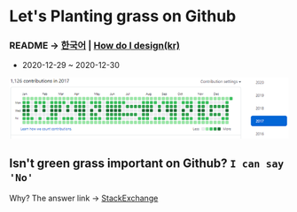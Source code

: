 # Let's Planting grass on Github

### README -> [한국어](./doc/README_kr.md) | [How do I design(kr)](./doc/How_do_I_design.md)

- 2020-12-29 ~ 2020-12-30

![result](photo/result.png)

## Isn't green grass important on Github? `I can say 'No'`

Why? The answer link -> [StackExchange](https://softwareengineering.stackexchange.com/questions/345679/is-daily-commit-and-push-necessary-for-managers-and-supervisors-to-check-my-prog#:~:text=It%20should%20not%20be%20necessary,not%20very%20good%20at%20management.)
